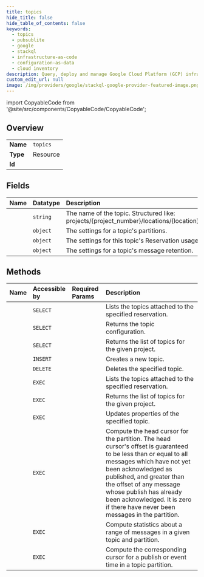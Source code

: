 ```yaml
---
title: topics
hide_title: false
hide_table_of_contents: false
keywords:
  - topics
  - pubsublite
  - google    
  - stackql
  - infrastructure-as-code
  - configuration-as-data
  - cloud inventory
description: Query, deploy and manage Google Cloud Platform (GCP) infrastructure and resources using SQL
custom_edit_url: null
image: /img/providers/google/stackql-google-provider-featured-image.png
---
```


import CopyableCode from '@site/src/components/CopyableCode/CopyableCode';




## Overview
<table><tbody>
<tr><td><b>Name</b></td><td><code>topics</code></td></tr>
<tr><td><b>Type</b></td><td>Resource</td></tr>
<tr><td><b>Id</b></td><td><CopyableCode code="pubsublite.topics" /></td></tr>
</tbody></table>

## Fields
| Name | Datatype | Description |
|:-----|:---------|:------------|
| <CopyableCode code="name" /> | `string` | The name of the topic. Structured like: projects/&#123;project_number&#125;/locations/&#123;location&#125;/topics/&#123;topic_id&#125; |
| <CopyableCode code="partitionConfig" /> | `object` | The settings for a topic's partitions. |
| <CopyableCode code="reservationConfig" /> | `object` | The settings for this topic's Reservation usage. |
| <CopyableCode code="retentionConfig" /> | `object` | The settings for a topic's message retention. |
## Methods
| Name | Accessible by | Required Params | Description |
|:-----|:--------------|:----------------|:------------|
| <CopyableCode code="admin_projects_locations_reservations_topics_list" /> | `SELECT` | <CopyableCode code="locationsId, projectsId, reservationsId" /> | Lists the topics attached to the specified reservation. |
| <CopyableCode code="admin_projects_locations_topics_get" /> | `SELECT` | <CopyableCode code="locationsId, projectsId, topicsId" /> | Returns the topic configuration. |
| <CopyableCode code="admin_projects_locations_topics_list" /> | `SELECT` | <CopyableCode code="locationsId, projectsId" /> | Returns the list of topics for the given project. |
| <CopyableCode code="admin_projects_locations_topics_create" /> | `INSERT` | <CopyableCode code="locationsId, projectsId" /> | Creates a new topic. |
| <CopyableCode code="admin_projects_locations_topics_delete" /> | `DELETE` | <CopyableCode code="locationsId, projectsId, topicsId" /> | Deletes the specified topic. |
| <CopyableCode code="_admin_projects_locations_reservations_topics_list" /> | `EXEC` | <CopyableCode code="locationsId, projectsId, reservationsId" /> | Lists the topics attached to the specified reservation. |
| <CopyableCode code="_admin_projects_locations_topics_list" /> | `EXEC` | <CopyableCode code="locationsId, projectsId" /> | Returns the list of topics for the given project. |
| <CopyableCode code="admin_projects_locations_topics_patch" /> | `EXEC` | <CopyableCode code="locationsId, projectsId, topicsId" /> | Updates properties of the specified topic. |
| <CopyableCode code="topic_stats_projects_locations_topics_compute_head_cursor" /> | `EXEC` | <CopyableCode code="locationsId, projectsId, topicsId" /> | Compute the head cursor for the partition. The head cursor's offset is guaranteed to be less than or equal to all messages which have not yet been acknowledged as published, and greater than the offset of any message whose publish has already been acknowledged. It is zero if there have never been messages in the partition. |
| <CopyableCode code="topic_stats_projects_locations_topics_compute_message_stats" /> | `EXEC` | <CopyableCode code="locationsId, projectsId, topicsId" /> | Compute statistics about a range of messages in a given topic and partition. |
| <CopyableCode code="topic_stats_projects_locations_topics_compute_time_cursor" /> | `EXEC` | <CopyableCode code="locationsId, projectsId, topicsId" /> | Compute the corresponding cursor for a publish or event time in a topic partition. |
